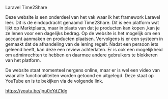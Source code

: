 Laravel Time2Share

Deze website is een onderdeel van het vak waar ik het framework Laravel leer. Dit is de eindopdracht genaamd Time2Share. Dit is een platform wat lijkt op Marktplaats, maar in plaats van dat je producten kan kopen ,kan je ze lenen voor een dagelijks bedrag. Op de website is het mogelijk om een account aanmaken en producten plaatsen. Vervolgens is er een systeem in gemaakt dat de afhandeling van de lening regelt. Nadat een persoon iets geleend heeft, kan deze een review achterlaten. Er is ook een mogelijkheid om adminrechten te hebben en daarmee andere gebruikers te blokkeren van het platform.

De website staat momenteel nergens online, maar er is wel een video van waar alle functionaliteiten worden getoond en uitgelegd. Deze staat op YouTube en is te bekijken via de volgende link.

https://youtu.be/jpu0cYdZ1dg
